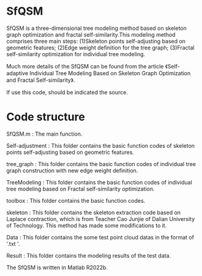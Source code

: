 # SfQSM
SfQSM is a three-dimensional tree modeling method based on skeleton graph optimization and fractal self-similarity.This modeling method comprises three main steps: 
(1)Skeleton points self-adjusting based on geometric features;
(2)Edge weight definition for the tree graph;
(3)Fractal self-similarity optimization for individual tree modeling. 

Much more details of the SfQSM can be found from the article 《Self-adaptive Individual Tree Modeling Based on Skeleton Graph Optimization and Fractal Self-similarity》.

If use this code, should be indicated the source.

# Code structure

SfQSM.m : The main function.

Self-adjustment : This folder contains the basic function codes of skeleton points self-adjusting based on geometric features.

tree_graph : This folder contains the basic function codes of individual tree graph construction with new edge weight definition.

TreeModeling : This folder contains the basic function codes of individual tree modeling based on Fractal self-similarity optimization.

toolbox : This folder contains the basic function codes.

skeleton : This folder contains the skeleton extraction code based on Laplace contraction, which is from Teacher Cao Junjie of Dalian University of Technology. This method has made some modifications to it.

Data : This folder contains the some test point cloud datas in the format of '.txt '.

Result : This folder contains the modeling results of the test data.

The SfQSM is written in Matlab R2022b.
